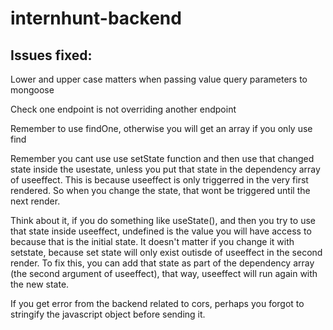 # internhunt-backend


## Issues fixed:

Lower and upper case matters when passing value query parameters to mongoose

Check one endpoint is not overriding another endpoint

Remember to use findOne, otherwise you will get an array if you only use find

Remember you cant use use setState function and then use that changed state inside the usestate, unless you put that state in the dependency array of useeffect. This is because useeffect is only triggerred in the very first rendered. So when you change the state, that wont be triggered until the next render. 

Think about it, if you do something like useState(), and then you try to use that state inside useeffect, undefined is the value you will have access to because that is the initial state. It doesn't matter if you change it with setstate, because set state will only exist outisde of useeffect in the second render. To fix this, you can add that state as part of the dependency array (the second argument of useeffect), that way, useeffect will run again with the new state. 

If you get error from the backend related to cors, perhaps you forgot to stringify the javascript object before sending it.